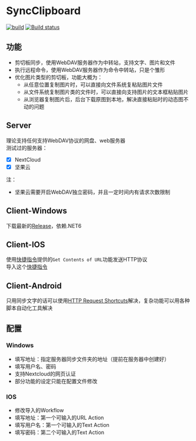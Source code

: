 # SyncClipboard
[![build](https://github.com/Jeric-X/SyncClipboard/actions/workflows/build.yml/badge.svg)](https://github.com/Jeric-X/SyncClipboard/actions/workflows/build.yml)
[![Build status](https://ci.appveyor.com/api/projects/status/4hm1au4xaikj96tr?svg=true)](https://ci.appveyor.com/project/Jeric-X/syncclipboard)

## 功能

- 剪切板同步，使用WebDAV服务器作为中转站，支持文字、图片和文件  
- 执行远程命令，使用WebDAV服务器作为命令中转站，只是个雏形
- 优化图片类型的剪切板，功能大概为：
  - 从任意位置复制图片时，可以直接向文件系统复粘贴图片文件
  - 从文件系统复制图片类的文件时，可以直接向支持图片的文本框粘贴图片
  - 从浏览器复制图片后，后台下载原图到本地，解决直接粘贴时的动态图不动的问题

## Server

理论支持任何支持WebDAV协议的网盘、web服务器  
测试过的服务器：   
- [x] NextCloud  
- [x] 坚果云  

注：
- 坚果云需要开启WebDAV独立密码，并且一定时间内有请求次数限制

## Client-Windows  
下载最新的[Release](https://github.com/Jeric-X/SyncClipboard/releases/)，依赖.NET6

## Client-IOS 
使用[快捷指令](https://apps.apple.com/cn/app/%E5%BF%AB%E6%8D%B7%E6%8C%87%E4%BB%A4/id1462947752)提供的`Get Contents of URL`功能发送HTTP协议  
导入这个[快捷指令](https://www.icloud.com/shortcuts/229cd7657ce544daafc7ece882405b36)

## Client-Android
只用同步文字的话可以使用[HTTP Request Shortcuts](https://play.google.com/store/apps/details?id=ch.rmy.android.http_shortcuts)解决，复杂功能可以用各种脚本自动化工具解决

## 配置

### Windows
- 填写地址：指定服务器同步文件夹的地址（提前在服务器中创建好）
- 填写用户名、密码
- 支持Nextcloud的网页认证
- 部分功能的设定只能在配置文件修改
### IOS
- 修改导入的Workflow
- 填写地址：第一个可输入的URL Action
- 填写用户名：第一个可输入的Text Action
- 填写密码：第二个可输入的Text Action